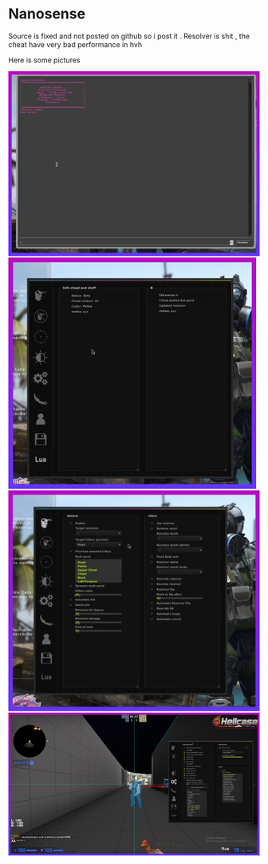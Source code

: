# Nanosense

Source is fixed and not posted on github so i post it .
Resolver is shit , the cheat have very bad performance in hvh

Here is some pictures 

![](1.png)
![](2.png)
![](3.png)
![](4.png)
